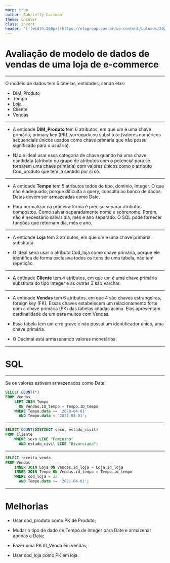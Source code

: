 ```yaml
---
marp: true
author: Gabrielly Cariman
theme: uncover
class: invert
header: '[![width:200px](https://elogroup.com.br/wp-content/uploads/2021/10/20210621-v1-01-Marca-Principal.jpg)](https://elogroup.com.br/)'
---
```


<!-- _footer: Gabrielly Barcelos Cariman -->
<!-- _class: default -->

# Avaliação de modelo de dados de vendas de uma loja de e-commerce

---

O modelo de dados tem 5 tabelas, entidades, sendo elas:

- DIM_Produto
- Tempo
- Loja
- Cliente
- Vendas

---

- A entidade **DIM_Produto** tem 6 atributos, em que um é uma chave primária, primary key (PK), surrogada ou substituta (valores numéricos sequenciais únicos usados como chave primária que não possui significado para o usuário).

- Não é ideal usar essa categoria de chave quando há uma chave candidata (atributo ou grupo de atributos com o potencial para se tornarem uma chave primária) com valores únicos como o atributo Cod_produto que tem já sentido por si só.

---

- A entidade **Tempo** tem 5 atributos todos de tipo, dominio, Integer. O que não é adequado, porque dificulta a query, consulta ao banco de dados. Datas devem ser armazeadas como Date.

- Para normalizar na primeira forma é preciso separar atributos compostos. Como salvar separadamente nome e sobrenome. Porém, não é necessário salvar dia, mês e ano separado. O SQL pode fornecer funções que retornam dia, mês e ano.

---

- A entidade **Loja** tem 3 atributos, em que um é uma chave primária substituta.

- O ideal seria usar o atributo Cod_loja como chave primária, porque ele identifica de forma exclusiva todos os itens de uma tabela, não tem repetição.

---

- A entidade **Cliente** tem 4 atributos, em que um é uma chave primária substituta do tipo Integer e as outras 3 são Varchar.

---

- A entidade **Vendas** tem 6 atributos, em que 4 são chaves estrangeiras, foreign key (FK). Essas chaves estabelecem um relacionamento forte com a chave primária (PK) das tabelas citadas acima. Elas apresentam cardinalidade de um para muitos com Vendas.

- Essa tabela tem um erro grave e não possui um identificador único, uma chave primária.

- O Decimal está armazenando valores monetários.

---

<!-- _class: default -->

# SQL

---

Se os valores estivem armazenados como Date:

```SQL
SELECT COUNT(*)
FROM Vendas
    LEFT JOIN Tempo
      ON Vendas.ID_tempo = Tempo.ID_tempo
    WHERE Tempo.data >= '2020-04-01'
      AND Tempo.data < '2021-04-01';
```

---

```SQL
SELECT COUNT(DISTINCT sexo, estado_civil)
FROM Cliente
    WHERE sexo LIKE "Feminino"
      AND estado_civil LIKE "Divorciada";
```

---

```SQL
SELECT receita_venda
FROM Vendas
    INNER JOIN Loja ON Vendas.id_loja = Loja.id_loja
    INNER JOIN Tempo ON Vendas.id_tempo = Tempo.id_tempo
    WHERE cod_loja = 32
      AND Tempo.data >= '2021-04-01';
```

---

# Melhorias

- Usar cod_produto como PK de Produto;

- Mudar o tipo de dado de Tempo de integer para Date e armazenar apenas a Data;

- Fazer uma PK ID_Venda em vendas;

- Usar cod_loja como PK em loja.

